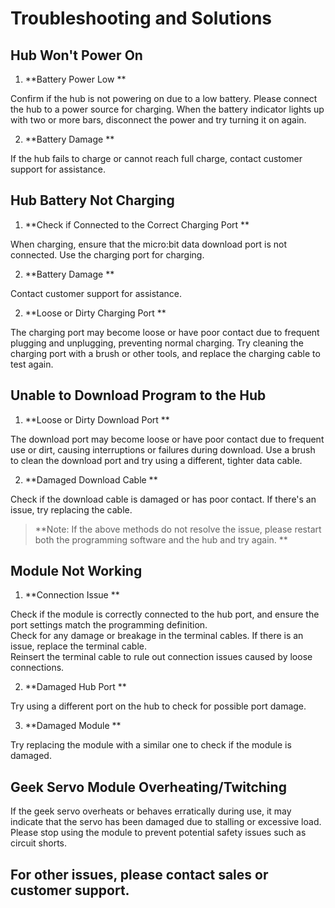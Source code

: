 # Troubleshooting and Solutions
## Hub Won't Power On  
1. **Battery Power Low  **

Confirm if the hub is not powering on due to a low battery. Please connect the hub to a power source for charging. When the battery indicator lights up with two or more bars, disconnect the power and try turning it on again.   

2. **Battery Damage  **

 If the hub fails to charge or cannot reach full charge, contact customer support for assistance.  

## Hub Battery Not Charging  
1. **Check if Connected to the Correct Charging Port  **

When charging, ensure that the micro:bit data download port is not connected. Use the charging port for charging.  

2. **Battery Damage  **

Contact customer support for assistance.  

2. **Loose or Dirty Charging Port  **

The charging port may become loose or have poor contact due to frequent plugging and unplugging, preventing normal charging. Try cleaning the charging port with a brush or other tools, and replace the charging cable to test again.  

## Unable to Download Program to the Hub 
1. **Loose or Dirty Download Port  **

The download port may become loose or have poor contact due to frequent use or dirt, causing interruptions or failures during download. Use a brush to clean the download port and try using a different, tighter data cable.  

2. **Damaged Download Cable  **

Check if the download cable is damaged or has poor contact. If there's an issue, try replacing the cable.  

> **Note: If the above methods do not resolve the issue, please restart both the programming software and the hub and try again.  **
>



## Module Not Working  
1. **Connection Issue  **

Check if the module is correctly connected to the hub port, and ensure the port settings match the programming definition.  
Check for any damage or breakage in the terminal cables. If there is an issue, replace the terminal cable.  
Reinsert the terminal cable to rule out connection issues caused by loose connections.  

2. **Damaged Hub Port  **

Try using a different port on the hub to check for possible port damage.  

3. **Damaged Module  **

Try replacing the module with a similar one to check if the module is damaged.  

## Geek Servo Module Overheating/Twitching  
If the geek servo overheats or behaves erratically during use, it may indicate that the servo has been damaged due to stalling or excessive load. Please stop using the module to prevent potential safety issues such as circuit shorts.  

## For other issues, please contact sales or customer support.  
